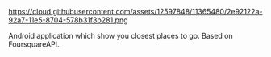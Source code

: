 https://cloud.githubusercontent.com/assets/12597848/11365480/2e92122a-92a7-11e5-8704-578b31f3b281.png




Android application which show you closest places to go. Based on FoursquareAPI.
